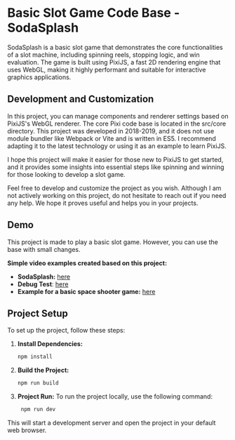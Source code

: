 # Basic Slot Game Code Base - SodaSplash
SodaSplash is a basic slot game that demonstrates the core functionalities of a slot machine, including spinning reels, stopping logic, and win evaluation. The game is built using PixiJS, a fast 2D rendering engine that uses WebGL, making it highly performant and suitable for interactive graphics applications.

## Development and Customization
In this project, you can manage components and renderer settings based on PixiJS's WebGL renderer. The core Pixi code base is located in the src/core directory. This project was developed in 2018-2019, and it does not use module bundler like Webpack or Vite and is written in ES5. I recommend adapting it to the latest technology or using it as an example to learn PixiJS.

I hope this project will make it easier for those new to PixiJS to get started, and it provides some insights into essential steps like spinning and winning for those looking to develop a slot game.

Feel free to develop and customize the project as you wish. Although I am not actively working on this project, do not hesitate to reach out if you need any help. We hope it proves useful and helps you in your projects.

## Demo
This project is made to play a basic slot game. However, you can use the base with small changes.

**Simple video examples created based on this project:**
- **SodaSplash:** [here](https://www.youtube.com/watch?v=bVqKSk9MW2I)
- **Debug Test**: [here](https://www.youtube.com/watch?v=fHEo1WHgz9I)
- **Example for a basic space shooter game:** [here](https://www.youtube.com/watch?v=vYFC3HVb3AE)

## Project Setup

To set up the project, follow these steps:

1. **Install Dependencies:**
   ```bash
   npm install
   ```

2. **Build the Project:**
   ```bash
   npm run build
   ```

3. **Project Run:**
To run the project locally, use the following command:
   ```bash
    npm run dev
   ```

This will start a development server and open the project in your default web browser.



